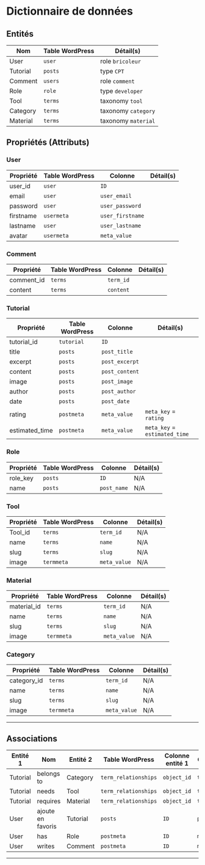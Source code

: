 # Dictionnaire de données 

## Entités

Nom      | Table WordPress | Détail(s)
---------|-----------------|--------------------
User     | `user`          | role `bricoleur`
Tutorial | `posts`         | type `CPT`
Comment  | `users`         | role `comment`
Role     | `role`          | type `developer`
Tool     | `terms`         | taxonomy `tool`
Category | `terms`         | taxonomy `category`
Material | `terms`         | taxonomy `material`

## Propriétés (Attributs)

### User

Propriété | Table WordPress | Colonne          | Détail(s)
----------|-----------------|------------------|----------
user_id   | `user`          | `ID`             |
email     | `user`          | `user_email`     |
password  | `user`          | `user_password`  |
firstname | `usermeta`      | `user_firstname` |
lastname  | `user`          | `user_lastname`  |
avatar    | `usermeta`      | `meta_value`     |

### Comment

Propriété  | Table WordPress | Colonne   | Détail(s)
-----------|-----------------|-----------|----------
comment_id | `terms`         | `term_id` |
content    | `terms`         | `content` |

### Tutorial

Propriété      | Table WordPress | Colonne        | Détail(s)
---------------|-----------------|----------------|-----------------------------
tutorial_id    | `tutorial`      | `ID`           |
title          | `posts`         | `post_title`   |
excerpt        | `posts`         | `post_excerpt` |
content        | `posts`         | `post_content` |
image          | `posts`         | `post_image`   |
author         | `posts`         | `post_author`  |
date           | `posts`         | `post_date`    |
rating         | `postmeta`      | `meta_value`   | `meta_key` = `rating`
estimated_time | `postmeta`      | `meta_value`   | `meta_key` = `estimated_time`

### Role

Propriété | Table WordPress | Colonne     | Détail(s)
----------|-----------------|-------------|----------
role_key  | `posts`         | `ID`        | N/A
name      | `posts`         | `post_name` | N/A

### Tool

Propriété | Table WordPress | Colonne      | Détail(s)
----------|-----------------|--------------|----------
Tool_id   | `terms`         | `term_id`    | N/A
name      | `terms`         | `name`       | N/A
slug      | `terms`         | `slug`       | N/A
image     | `termmeta`      | `meta_value` | N/A

### Material

Propriété   | Table WordPress | Colonne      | Détail(s)
------------|-----------------|--------------|----------
material_id | `terms`         | `term_id`    | N/A
name        | `terms`         | `name`       | N/A
slug        | `terms`         | `slug`       | N/A
image       | `termmeta`      | `meta_value` | N/A

### Category

Propriété   | Table WordPress | Colonne      | Détail(s)
------------|-----------------|--------------|----------
category_id | `terms`         | `term_id`    | N/A
name        | `terms`         | `name`       | N/A
slug        | `terms`         | `slug`       | N/A
image       | `termmeta`      | `meta_value` | N/A

---

## Associations

Entité 1 | Nom               | Entité 2 | Table WordPress      | Colonne entité 1 | Colonne entité 2   | Détail(s)
---------|-------------------|----------|----------------------|------------------|--------------------|----------
Tutorial | belongs to        | Category | `term_relationships` | `object_id`      | `term_taxonomy_id` |
Tutorial | needs             | Tool     | `term_relationships` | `object_id`      | `term_taxonomy_id` |
Tutorial | requires          | Material | `term_relationships` | `object_id`      | `term_taxonomy_id` |
User     | ajoute en favoris | Tutorial | `posts`              | `ID`             | `post_tutorial`    |
User     | has               | Role     | `postmeta`           | `ID`             | `meta_value`       |
User     | writes            | Comment  | `postmeta`           | `ID`             | `meta_value`       |

---
